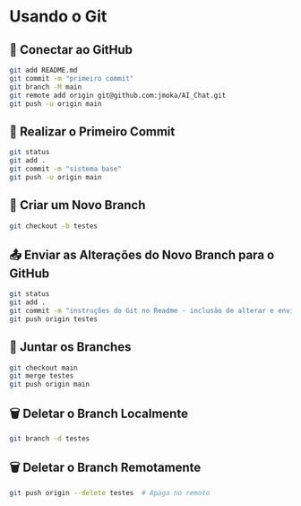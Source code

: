 # Usando o Git

## 📡 Conectar ao GitHub
```sh
git add README.md
git commit -m "primeiro commit"
git branch -M main
git remote add origin git@github.com:jmoka/AI_Chat.git
git push -u origin main
```

## 📝 Realizar o Primeiro Commit
```sh
git status
git add . 
git commit -m "sistema base"
git push -u origin main
```

## 🌿 Criar um Novo Branch
```sh
git checkout -b testes
```

## 📤 Enviar as Alterações do Novo Branch para o GitHub
```sh
git status
git add . 
git commit -m "instruções do Git no Readme - inclusão de alterar e envio do novo branch para GitHub"
git push origin testes
```

## 🔄 Juntar os Branches
```sh
git checkout main
git merge testes
git push origin main
```

## 🗑️ Deletar o Branch Localmente
```sh
git branch -d testes  
```

## 🗑️ Deletar o Branch Remotamente
```sh
git push origin --delete testes  # Apaga no remoto
